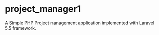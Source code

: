 # project_manager1
 A Simple PHP Project management application implemented with Laravel 5.5 framework. 
